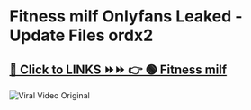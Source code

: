 
 # Fitness milf Onlyfans Leaked - Update Files ordx2

## <h2><a href="https://clipsfans.com/Fitness_milf&ref=git">🔗 Click to LINKS ⏩⏩ 👉 🟢 Fitness milf </a></h2>

<a href="https://clipsfans.com/Fitness_milf&ref=git" rel="nofollow" data-target="animated-image.originalLink"><img src="https://i.ibb.co.com/xMMVF88/686577567.gif" alt="Viral Video Original" style="max-width: 100%; display: inline-block;" data-target="animated-image.originalImage"></a>

